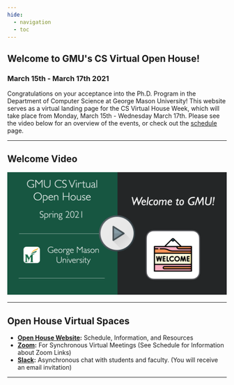 ```yaml
---
hide:
  - navigation 
  - toc        
---
```


## Welcome to GMU's CS Virtual Open House!
### March 15th - March 17th 2021

Congratulations on your acceptance into the Ph.D. Program in the Department of Computer Science at George Mason University! This website serves as a virtual landing page for the CS Virtual House Week, which will take place from Monday, March 15th - Wednesday March 17th. Please see the video below for an overview of the events, or check out the [schedule](https://cs.gmu.io/cs-open-house-21/schedule/) page.

---------

## Welcome Video


<div onclick="this.nextElementSibling.style.display='block'; this.style.display='none'">
   <img src="images/welcome.png" style="cursor:pointer" />
</div>
<div style="display:none">
    <style>.embed-container { position: relative; padding-bottom: 56.25%; height: 0; overflow: hidden; max-width: 100%; } .embed-container iframe, .embed-container object, .embed-container embed { position: absolute; top: 0; left: 0; width: 100%; height: 100%; }</style><div class='embed-container'><iframe src='https://www.youtube.com/embed/a7Mt2MX2hhY' frameborder='0' allowfullscreen></iframe></div>
</div>

---------

## Open House Virtual Spaces

* **[Open House Website](https://cs.gmu.io/cs-open-house-21/):** Schedule, Information, and Resources
* **[Zoom]():** For Synchronous Virtual Meetings (See Schedule for Information about Zoom Links)
* **[Slack](https://join.slack.com/t/gmu-cs-open-house21/signup?x=x-p1867969768097-1879169347536-1868020516257):** Asynchronous chat with students and faculty. (You will receive an email invitation)

---------

<!--- ## A Welcome from the Department Chair --->

<!--- *Dear Students,* --->

<!--- *David's message goes here* --->

<!---*-Prof. David Rosenblum*--->


